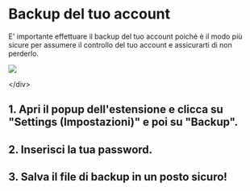# Backup del tuo account

E' importante effettuare il backup del tuo account poiché è il modo più sicure per assumere il controllo del tuo account e assicurarti di non perderlo.

![](../.gitbook/assets/backup.gif)

&lt;/div&gt;

##  1. Apri il popup dell'estensione e clicca su "Settings (Impostazioni)" e poi su "Backup".

##  2. Inserisci la tua password.

##  3. Salva il file di backup in un posto sicuro!